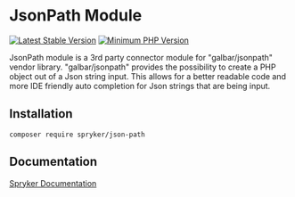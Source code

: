 # JsonPath Module
[![Latest Stable Version](https://poser.pugx.org/spryker/json-path/v/stable.svg)](https://packagist.org/packages/spryker/json-path)
[![Minimum PHP Version](https://img.shields.io/badge/php-%3E%3D%207.3-8892BF.svg)](https://php.net/)

JsonPath module is a 3rd party connector module for "galbar/jsonpath" vendor library.
"galbar/jsonpath" provides the possibility to create a PHP object out of a Json string input.
This allows for a better readable code and more IDE friendly auto completion for Json strings that are being input.

## Installation

```
composer require spryker/json-path
```

## Documentation

[Spryker Documentation](https://academy.spryker.com/developing_with_spryker/module_guide/modules.html)
